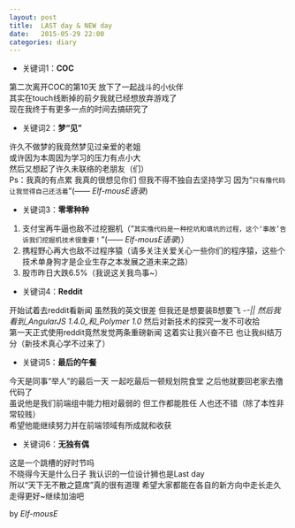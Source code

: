 ```yaml
---
layout: post
title:  LAST day & NEW day
date:   2015-05-29 22:00
categories: diary
---
```


* 关键词1：__COC__

第二次离开COC的第10天 放下了一起战斗的小伙伴  
其实在touch线断掉的前夕我就已经想放弃游戏了  
现在我终于有更多一点的时间去搞研究了  

* 关键词2：__梦“见”__

许久不做梦的我竟然梦见过亲爱的老姐  
或许因为本周因为学习的压力有点小大  
然后又想起了许久未联络的老朋友（们）  
Ps：我真的有点累 我真的很想见你们 但我不得不独自去坚持学习 因为“`只有撸代码让我觉得自己还活着`”(—— _Elf-mousE语录_)  

* 关键词3：__零零种种__

1. 支付宝再牛逼也敌不过挖掘机（“`其实撸代码是一种挖坑和填坑的过程，这个‘事故’告诉我们挖掘机技术很重要！`”(—— _Elf-mousE语录_)）  
2. 携程野心再大也敌不过程序猿（请多关注关爱关心一些你们的程序猿，这些个技术单身狗才是企业生存之本发展之道未来之路）  
3. 股市昨日大跌6.5%（我说这关我鸟事~）  

* 关键词4：__Reddit__

开始试着去reddit看新闻 虽然我的英文很差 但我还是想要装B想要飞 -_-||
然后我看到_AngularJS 1.4.0_和_Polymer 1.0_ 然后对新技术的探究一发不可收拾  
第一天正式使用reddit竟然发觉两条重磅新闻 这着实让我兴奋不已 也让我纠结万分（新技术真心学不过来了）  

* 关键词5：__最后的午餐__

今天是同事“举人”的最后一天 一起吃最后一顿规划院食堂 之后他就要回老家去撸代码了  
虽说他是我们前端组中能力相对最弱的 但工作都能胜任 人也还不错（除了本性非常较贱）  
希望他能继续努力并在前端领域有所成就和收获  

* 关键词6：__无独有偶__

这是一个跳槽的好时节吗  
不晓得今天是什么日子 我认识的一位设计狮也是Last day  
所以“天下无不散之筵席”真的很有道理 希望大家都能在各自的新方向中走长走久走得更好~继续加油吧  

by *Elf-mousE*
